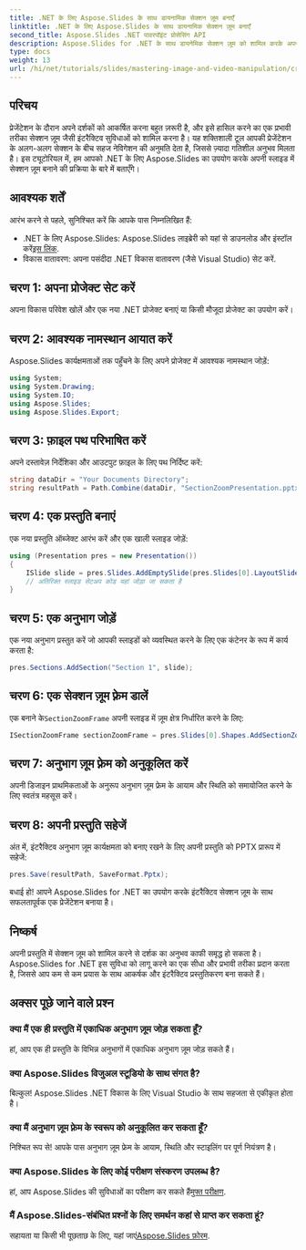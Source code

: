 ```yaml
---
title: .NET के लिए Aspose.Slides के साथ डायनामिक सेक्शन ज़ूम बनाएँ
linktitle: .NET के लिए Aspose.Slides के साथ डायनामिक सेक्शन ज़ूम बनाएँ
second_title: Aspose.Slides .NET पावरपॉइंट प्रोसेसिंग API
description: Aspose.Slides for .NET के साथ डायनेमिक सेक्शन ज़ूम को शामिल करके अपनी प्रस्तुतियों की पूरी क्षमता को अनलॉक करें। यह व्यापक ट्यूटोरियल आपको अपनी स्लाइड्स में दर्शक जुड़ाव और नेविगेशन को बढ़ाने की प्रक्रिया के माध्यम से चरण-दर-चरण मार्गदर्शन करता है।
type: docs
weight: 13
url: /hi/net/tutorials/slides/mastering-image-and-video-manipulation/create-dynamic-section-zoom/
---
```

## परिचय

प्रेजेंटेशन के दौरान अपने दर्शकों को आकर्षित करना बहुत ज़रूरी है, और इसे हासिल करने का एक प्रभावी तरीका सेक्शन ज़ूम जैसी इंटरैक्टिव सुविधाओं को शामिल करना है। यह शक्तिशाली टूल आपकी प्रेजेंटेशन के अलग-अलग सेक्शन के बीच सहज नेविगेशन की अनुमति देता है, जिससे ज़्यादा गतिशील अनुभव मिलता है। इस ट्यूटोरियल में, हम आपको .NET के लिए Aspose.Slides का उपयोग करके अपनी स्लाइड में सेक्शन ज़ूम बनाने की प्रक्रिया के बारे में बताएँगे।

## आवश्यक शर्तें
आरंभ करने से पहले, सुनिश्चित करें कि आपके पास निम्नलिखित हैं:

-  .NET के लिए Aspose.Slides: Aspose.Slides लाइब्रेरी को यहां से डाउनलोड और इंस्टॉल करें[इस लिंक](https://releases.aspose.com/slides/net/).
- विकास वातावरण: अपना पसंदीदा .NET विकास वातावरण (जैसे Visual Studio) सेट करें.

## चरण 1: अपना प्रोजेक्ट सेट करें
अपना विकास परिवेश खोलें और एक नया .NET प्रोजेक्ट बनाएं या किसी मौजूदा प्रोजेक्ट का उपयोग करें।

## चरण 2: आवश्यक नामस्थान आयात करें
Aspose.Slides कार्यक्षमताओं तक पहुँचने के लिए अपने प्रोजेक्ट में आवश्यक नामस्थान जोड़ें:
```csharp
using System;
using System.Drawing;
using System.IO;
using Aspose.Slides;
using Aspose.Slides.Export;
```

## चरण 3: फ़ाइल पथ परिभाषित करें
अपने दस्तावेज़ निर्देशिका और आउटपुट फ़ाइल के लिए पथ निर्दिष्ट करें:
```csharp
string dataDir = "Your Documents Directory";
string resultPath = Path.Combine(dataDir, "SectionZoomPresentation.pptx");
```

## चरण 4: एक प्रस्तुति बनाएं
एक नया प्रस्तुति ऑब्जेक्ट आरंभ करें और एक खाली स्लाइड जोड़ें:
```csharp
using (Presentation pres = new Presentation())
{
    ISlide slide = pres.Slides.AddEmptySlide(pres.Slides[0].LayoutSlide);
    // अतिरिक्त स्लाइड सेटअप कोड यहां जोड़ा जा सकता है
}
```

## चरण 5: एक अनुभाग जोड़ें
एक नया अनुभाग प्रस्तुत करें जो आपकी स्लाइडों को व्यवस्थित करने के लिए एक कंटेनर के रूप में कार्य करता है:
```csharp
pres.Sections.AddSection("Section 1", slide);
```

## चरण 6: एक सेक्शन ज़ूम फ़्रेम डालें
 एक बनाने के`SectionZoomFrame` अपनी स्लाइड में ज़ूम क्षेत्र निर्धारित करने के लिए:
```csharp
ISectionZoomFrame sectionZoomFrame = pres.Slides[0].Shapes.AddSectionZoomFrame(20, 20, 300, 200, pres.Sections[1]);
```

## चरण 7: अनुभाग ज़ूम फ़्रेम को अनुकूलित करें
अपनी डिजाइन प्राथमिकताओं के अनुरूप अनुभाग ज़ूम फ्रेम के आयाम और स्थिति को समायोजित करने के लिए स्वतंत्र महसूस करें।

## चरण 8: अपनी प्रस्तुति सहेजें
अंत में, इंटरैक्टिव अनुभाग ज़ूम कार्यक्षमता को बनाए रखने के लिए अपनी प्रस्तुति को PPTX प्रारूप में सहेजें:
```csharp
pres.Save(resultPath, SaveFormat.Pptx);
```

बधाई हो! आपने Aspose.Slides for .NET का उपयोग करके इंटरैक्टिव सेक्शन ज़ूम के साथ सफलतापूर्वक एक प्रेजेंटेशन बनाया है।

## निष्कर्ष
अपनी प्रस्तुति में सेक्शन ज़ूम को शामिल करने से दर्शक का अनुभव काफी समृद्ध हो सकता है। Aspose.Slides for .NET इस सुविधा को लागू करने का एक सीधा और प्रभावी तरीका प्रदान करता है, जिससे आप कम से कम प्रयास के साथ आकर्षक और इंटरैक्टिव प्रस्तुतिकरण बना सकते हैं।

## अक्सर पूछे जाने वाले प्रश्न

### क्या मैं एक ही प्रस्तुति में एकाधिक अनुभाग ज़ूम जोड़ सकता हूँ?
हां, आप एक ही प्रस्तुति के विभिन्न अनुभागों में एकाधिक अनुभाग ज़ूम जोड़ सकते हैं।

### क्या Aspose.Slides विजुअल स्टूडियो के साथ संगत है?
बिल्कुल! Aspose.Slides .NET विकास के लिए Visual Studio के साथ सहजता से एकीकृत होता है।

### क्या मैं अनुभाग ज़ूम फ़्रेम के स्वरूप को अनुकूलित कर सकता हूँ?
निश्चित रूप से! आपके पास अनुभाग ज़ूम फ्रेम के आयाम, स्थिति और स्टाइलिंग पर पूर्ण नियंत्रण है।

### क्या Aspose.Slides के लिए कोई परीक्षण संस्करण उपलब्ध है?
 हां, आप Aspose.Slides की सुविधाओं का परीक्षण कर सकते हैं[मुफ्त परीक्षण](https://releases.aspose.com/).

### मैं Aspose.Slides-संबंधित प्रश्नों के लिए समर्थन कहां से प्राप्त कर सकता हूं?
 सहायता या किसी भी पूछताछ के लिए, यहां जाएं[Aspose.Slides फ़ोरम](https://forum.aspose.com/c/slides/11).